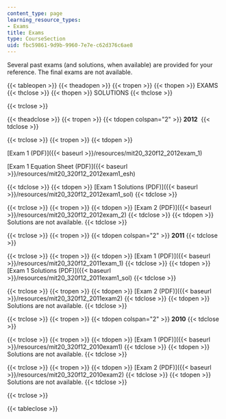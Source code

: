 ```yaml
---
content_type: page
learning_resource_types:
- Exams
title: Exams
type: CourseSection
uid: fbc59861-9d9b-9960-7e7e-c62d376c6ae8
---
```


Several past exams (and solutions, when available) are provided for your reference. The final exams are not available.

{{< tableopen >}}
{{< theadopen >}}
{{< tropen >}}
{{< thopen >}}
EXAMS
{{< thclose >}}
{{< thopen >}}
SOLUTIONS
{{< thclose >}}

{{< trclose >}}

{{< theadclose >}}
{{< tropen >}}
{{< tdopen colspan="2" >}}
**2012** 
{{< tdclose >}}

{{< trclose >}}
{{< tropen >}}
{{< tdopen >}}


[Exam 1 (PDF)]({{< baseurl >}}/resources/mit20_320f12_2012exam_1)

[Exam 1 Equation Sheet (PDF)]({{< baseurl >}}/resources/mit20_320f12_2012exam1_esh)


{{< tdclose >}}
{{< tdopen >}}
[Exam 1 Solutions (PDF)]({{< baseurl >}}/resources/mit20_320f12_2012exam1_sol)
{{< tdclose >}}

{{< trclose >}}
{{< tropen >}}
{{< tdopen >}}
[Exam 2 (PDF)]({{< baseurl >}}/resources/mit20_320f12_2012exam_2)
{{< tdclose >}}
{{< tdopen >}}
Solutions are not available.
{{< tdclose >}}

{{< trclose >}}
{{< tropen >}}
{{< tdopen colspan="2" >}}
**2011** 
{{< tdclose >}}

{{< trclose >}}
{{< tropen >}}
{{< tdopen >}}
[Exam 1 (PDF)]({{< baseurl >}}/resources/mit20_320f12_2011exam_1)
{{< tdclose >}}
{{< tdopen >}}
[Exam 1 Solutions (PDF)]({{< baseurl >}}/resources/mit20_320f12_2011exam1_sol)
{{< tdclose >}}

{{< trclose >}}
{{< tropen >}}
{{< tdopen >}}
[Exam 2 (PDF)]({{< baseurl >}}/resources/mit20_320f12_2011exam2)
{{< tdclose >}}
{{< tdopen >}}
Solutions are not available.
{{< tdclose >}}

{{< trclose >}}
{{< tropen >}}
{{< tdopen colspan="2" >}}
**2010** 
{{< tdclose >}}

{{< trclose >}}
{{< tropen >}}
{{< tdopen >}}
[Exam 1 (PDF)]({{< baseurl >}}/resources/mit20_320f12_2010exam1)
{{< tdclose >}}
{{< tdopen >}}
Solutions are not available.
{{< tdclose >}}

{{< trclose >}}
{{< tropen >}}
{{< tdopen >}}
[Exam 2 (PDF)]({{< baseurl >}}/resources/mit20_320f12_2010exam2)
{{< tdclose >}}
{{< tdopen >}}
Solutions are not available.
{{< tdclose >}}

{{< trclose >}}

{{< tableclose >}}